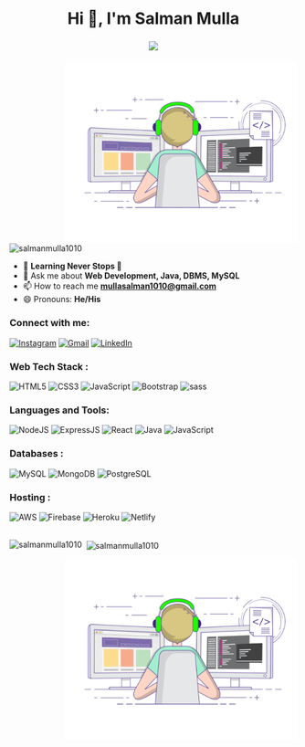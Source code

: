 
<h1 align="center">Hi 👋, I'm Salman Mulla</h1>
<h3 align="center"> <img src="https://readme-typing-svg.herokuapp.com?color=0357F7&lines=Full+Stack+Developer+%3A)" /> </h3>
<img align="right" alt="GIF" src="https://github.com/AswinBarath/AswinBarath/blob/master/coding.gif?raw=true" width="408" height="318" />

<p align="left"> <img src="https://komarev.com/ghpvc/?username=salmanmulla1010&label=Profile%20views&color=0e75b6&style=flat" alt="salmanmulla1010" /> </p>

- 🌱 **Learning Never Stops 🚀**
- 💬 Ask me about **Web Development, Java, DBMS, MySQL**
- 📫 How to reach me **mullasalman1010@gmail.com**
- 😄 Pronouns: **He/His**

<h3 align="left">Connect with me:</h3>
<p align="left">
     <a href="https://www.instagram.com/sam1010__"><img alt="Instagram" src="https://img.shields.io/badge/Instagram-E4405F?style=for-the-badge&logo=instagram&logoColor=white"/></a>
     <a href="mailto:mullasalman1010@gmail.com"><img alt="Gmail" src="https://img.shields.io/badge/Gmail-D14836?style=for-the-badge&logo=gmail&logoColor=white"/></a>
  <a href="https://www.linkedin.com/in/salman-mulla-046957179/"><img alt="LinkedIn" src="https://img.shields.io/badge/linkedin-%230077B5.svg?style=for-the-badge&logo=linkedin&logoColor=white"/></a>
</p>
<h3 align="left">Web Tech Stack :</h3>
<div align="left">
     <img alt="HTML5" src="https://img.shields.io/badge/html5-%23E34F26.svg?style=for-the-badge&logo=html5&logoColor=white"/>
     <img alt="CSS3" src="https://img.shields.io/badge/css3-%231572B6.svg?style=for-the-badge&logo=css3&logoColor=white"/> 
     <img alt="JavaScript" src="https://img.shields.io/badge/javascript-%23323330.svg?style=for-the-badge&logo=javascript&logoColor=%23F7DF1E"/> 
     <img alt="Bootstrap" src="https://img.shields.io/badge/bootstrap-%23563D7C.svg?style=for-the-badge&logo=bootstrap&logoColor=white"/>
     <img alt="sass" src="https://img.shields.io/badge/Sass-CC6699?style=for-the-badge&logo=sass&logoColor=white"/>
<br>
<h3 align="left">Languages and Tools:</h3>
<p align="left">
     <img alt="NodeJS" src="https://img.shields.io/badge/node.js-%2343853D.svg?style=for-the-badge&logo=node-dot-js&logoColor=white"/>
     <img alt="ExpressJS" src="https://img.shields.io/badge/Express.js-000000?style=for-the-badge&logo=express&logoColor=white"/>
     <img alt="React" src="https://img.shields.io/badge/react-%2320232a.svg?style=for-the-badge&logo=react&logoColor=%2361DAFB"/>
     <img alt="Java" src="https://img.shields.io/badge/java-%23ED8B00.svg?style=for-the-badge&logo=java&logoColor=white"/>
     <img alt="JavaScript" src="https://img.shields.io/badge/javascript-%23323330.svg?style=for-the-badge&logo=javascript&logoColor=%23F7DF1E"/>  </p>
<h3 align="left">Databases :</h3>
<div align="left">
     <img alt="MySQL" src="https://img.shields.io/badge/mysql-%2300f.svg?style=for-the-badge&logo=mysql&logoColor=white"/>
     <img alt="MongoDB" src ="https://img.shields.io/badge/MongoDB-4EA94B?style=for-the-badge&logo=mongodb&logoColor=white"/>
     <img alt="PostgreSQL" src ="https://img.shields.io/badge/PostgreSQL-316192?style=for-the-badge&logo=postgresql&logoColor=white"/>
</div>
<h3 align="left">Hosting :</h3>
<div align="left">
     <img alt="AWS" src="https://img.shields.io/badge/Amazon_AWS-FF9900?style=for-the-badge&logo=amazonaws&logoColor=white"/>
     <img alt="Firebase" src="https://img.shields.io/badge/firebase-%23039BE5.svg?style=for-the-badge&logo=firebase"/>
     <img alt="Heroku" src="https://img.shields.io/badge/heroku-%23430098.svg?style=for-the-badge&logo=heroku&logoColor=white"/>
     <img alt="Netlify" src="https://img.shields.io/badge/Netlify-00C7B7?style=for-the-badge&logo=netlify&logoColor=white"/>
</div>
<br/>
<p>
     <img align="left" src="https://github-readme-stats.vercel.app/api/top-langs?username=salmanmulla1010&show_icons=true&locale=en&layout=compact" alt="salmanmulla1010" />
</p>

<p>&nbsp;
     <img align="center" src="https://github-readme-stats.vercel.app/api?username=salmanmulla1010&show_icons=true&locale=en" alt="salmanmulla1010" />
</p>






<img align="right" alt="GIF" src="https://github.com/AswinBarath/AswinBarath/blob/master/coding.gif?raw=true" width="408" height="318" />

